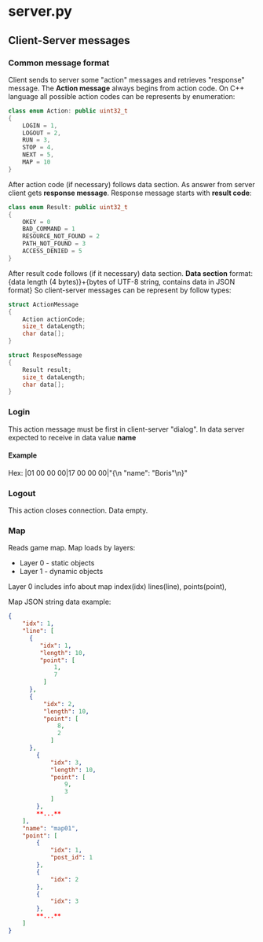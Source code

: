 # server.py

## Client-Server messages

### Common message format

Client sends to server some "action" messages and retrieves "response" message.
The **Action message** always begins from action code. On C++ language all possible action codes can be represents by enumeration:

```C++
class enum Action: public uint32_t
{
    LOGIN = 1,
    LOGOUT = 2,
    RUN = 3,
    STOP = 4,
    NEXT = 5,
    MAP = 10
}
```

After action code (if necessary) follows data section.
As answer from server client gets **response message**. Response message starts with **result code**:

```C++
class enum Result: public uint32_t
{
    OKEY = 0
    BAD_COMMAND = 1
    RESOURCE_NOT_FOUND = 2
    PATH_NOT_FOUND = 3
    ACCESS_DENIED = 5
}
```

After result code follows (if it necessary) data section.
**Data section** format:
{data length (4 bytes)}+{bytes of UTF-8 string, contains data in JSON format}
So client-server messages can be represent by follow types:

```C++
struct ActionMessage
{
    Action actionCode;
    size_t dataLength;
    char data[];
}

struct ResposeMessage
{
    Result result;
    size_t dataLength;
    char data[];
}
```

### Login

This action message must be first in client-server "dialog". In data server expected to receive in data value **name**

#### Example

Hex: |01 00 00 00|17 00 00 00|"{\n    "name": "Boris"\n}"

### Logout

This action closes connection. Data empty.

### Map

Reads game map. Map loads by layers:

* Layer 0 - static objects
* Layer 1 - dynamic objects

Layer 0 includes info about map index(idx) lines(line), points(point), 

Map JSON string data example:

``` JSON
{
    "idx": 1,
    "line": [
      {
         "idx": 1,
         "length": 10,
         "point": [
             1,
             7
          ]
      },
      {
          "idx": 2,
          "length": 10,
          "point": [
              8,
              2
            ]
      },
        {
            "idx": 3,
            "length": 10,
            "point": [
                9,
                3
            ]
        },
        **...**
    ],
    "name": "map01",
    "point": [
        {
            "idx": 1,
            "post_id": 1
        },
        {
            "idx": 2
        },
        {
            "idx": 3
        },
        **...**
    ]
}
```

